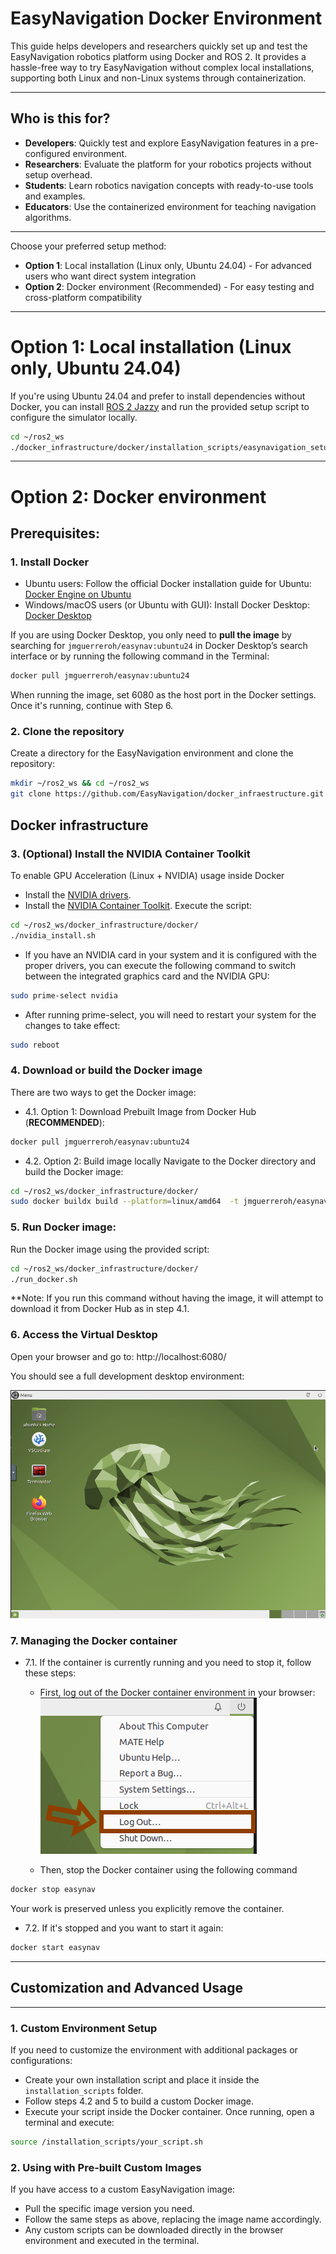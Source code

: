 # EasyNavigation Docker Environment
This guide helps developers and researchers quickly set up and test the EasyNavigation robotics platform using Docker and ROS 2. It provides a hassle-free way to try EasyNavigation without complex local installations, supporting both Linux and non-Linux systems through containerization.

---

## Who is this for?
 - **Developers**: Quickly test and explore EasyNavigation features in a pre-configured environment.
 - **Researchers**: Evaluate the platform for your robotics projects without setup overhead.
 - **Students**: Learn robotics navigation concepts with ready-to-use tools and examples.
 - **Educators**: Use the containerized environment for teaching navigation algorithms.

---
Choose your preferred setup method:
- **Option 1**: Local installation (Linux only, Ubuntu 24.04) - For advanced users who want direct system integration
- **Option 2**: Docker environment (Recommended) - For easy testing and cross-platform compatibility
---


# Option 1: Local installation (Linux only, Ubuntu 24.04)
If you're using Ubuntu 24.04 and prefer to install dependencies without Docker, you can install [ROS 2 Jazzy](https://docs.ros.org/en/jazzy/index.html) and run the provided setup script to configure the simulator locally.
```sh
cd ~/ros2_ws
./docker_infrastructure/docker/installation_scripts/easynavigation_setup.sh
```

---
# Option 2: Docker environment

## Prerequisites:

### 1. Install Docker
 - Ubuntu users: Follow the official Docker installation guide for Ubuntu: [Docker Engine on Ubuntu](https://docs.docker.com/engine/install/ubuntu/)
 - Windows/macOS users (or Ubuntu with GUI): Install Docker Desktop: [Docker Desktop](https://www.docker.com/products/docker-desktop/)

If you are using Docker Desktop, you only need to **pull the image** by searching for `jmguerreroh/easynav:ubuntu24` in Docker Desktop’s search interface or by running the following command in the Terminal:
```bash
docker pull jmguerreroh/easynav:ubuntu24
```
When running the image, set 6080 as the host port in the Docker settings. Once it's running, continue with Step 6.

### 2. Clone the repository
Create a directory for the EasyNavigation environment and clone the repository:
```sh
mkdir ~/ros2_ws && cd ~/ros2_ws
git clone https://github.com/EasyNavigation/docker_infraestructure.git
```

## Docker infrastructure
### 3. (Optional) Install the NVIDIA Container Toolkit
To enable GPU Acceleration (Linux + NVIDIA) usage inside Docker
- Install the [NVIDIA drivers](https://ubuntu.com/server/docs/nvidia-drivers-installation).
- Install the [NVIDIA Container Toolkit](https://docs.nvidia.com/datacenter/cloud-native/container-toolkit/latest/install-guide.html). Execute the script:

```sh
cd ~/ros2_ws/docker_infrastructure/docker/
./nvidia_install.sh
```

- If you have an NVIDIA card in your system and it is configured with the proper drivers, you can execute the following command to switch between the integrated graphics card and the NVIDIA GPU:
```sh 
sudo prime-select nvidia
``` 

- After running prime-select, you will need to restart your system for the changes to take effect:
```sh 
sudo reboot
``` 

### 4. Download or build the Docker image
There are two ways to get the Docker image:
- 4.1. Option 1: Download Prebuilt Image from Docker Hub (**RECOMMENDED**):
```sh
docker pull jmguerreroh/easynav:ubuntu24
```

- 4.2. Option 2: Build image locally
Navigate to the Docker directory and build the Docker image:
```sh
cd ~/ros2_ws/docker_infrastructure/docker/
sudo docker buildx build --platform=linux/amd64  -t jmguerreroh/easynav:ubuntu24 -f Dockerfile .
```

### 5. Run Docker image:
Run the Docker image using the provided script:
```sh
cd ~/ros2_ws/docker_infrastructure/docker/
./run_docker.sh
```

**Note: If you run this command without having the image, it will attempt to download it from Docker Hub as in step 4.1.

### 6. Access the Virtual Desktop
Open your browser and go to: http://localhost:6080/

You should see a full development desktop environment:

![Environment](images/environment.png)

### 7. Managing the Docker container
- 7.1. If the container is currently running and you need to stop it, follow these steps:

    - First, log out of the Docker container environment in your browser:
        ![logout](images/logout.png)

    - Then, stop the Docker container using the following command
```sh
docker stop easynav
```

Your work is preserved unless you explicitly remove the container.

- 7.2. If it's stopped and you want to start it again:
```sh
docker start easynav
```

---
## Customization and Advanced Usage
---
### 1. Custom Environment Setup
If you need to customize the environment with additional packages or configurations:
- Create your own installation script and place it inside the `installation_scripts` folder.
- Follow steps 4.2 and 5 to build a custom Docker image.
- Execute your script inside the Docker container. Once running, open a terminal and execute:

```sh
source /installation_scripts/your_script.sh
```

### 2. Using with Pre-built Custom Images
If you have access to a custom EasyNavigation image:
 - Pull the specific image version you need.
 - Follow the same steps as above, replacing the image name accordingly.
 - Any custom scripts can be downloaded directly in the browser environment and executed in the terminal.
